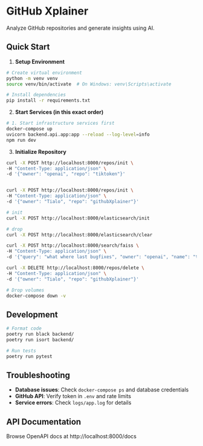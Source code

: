 # GitHub Xplainer

Analyze GitHub repositories and generate insights using AI.

## Quick Start

1. **Setup Environment**
```bash
# Create virtual environment
python -m venv venv
source venv/bin/activate  # On Windows: venv\Scripts\activate

# Install dependencies
pip install -r requirements.txt
```

2. **Start Services (in this exact order)**
```bash
# 1. Start infrastructure services first
docker-compose up
uvicorn backend.api.app:app --reload --log-level=info
npm run dev
```

3. **Initialize Repository**
```bash
curl -X POST http://localhost:8000/repos/init \
-H "Content-Type: application/json" \
-d '{"owner": "openai", "repo": "tiktoken"}'


curl -X POST http://localhost:8000/repos/init \
-H "Content-Type: application/json" \
-d '{"owner": "Tialo", "repo": "githubXplainer"}'
```

```bash
# init
curl -X POST http://localhost:8000/elasticsearch/init

# drop
curl -X POST http://localhost:8000/elasticsearch/clear

curl -X POST http://localhost:8000/search/faiss \
-H "Content-Type: application/json" \
-d '{"query": "what where last bugfixes", "owner": "openai", "name": "tiktoken"}'

curl -X DELETE http://localhost:8000/repos/delete \
-H "Content-Type: application/json" \
-d '{"owner": "Tialo", "repo": "githubXplainer"}'
```

```bash
# Drop volumes
docker-compose down -v
```

## Development

```bash
# Format code
poetry run black backend/
poetry run isort backend/

# Run tests
poetry run pytest
```

## Troubleshooting

- **Database issues**: Check `docker-compose ps` and database credentials
- **GitHub API**: Verify token in `.env` and rate limits
- **Service errors**: Check `logs/app.log` for details

## API Documentation

Browse OpenAPI docs at http://localhost:8000/docs
